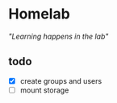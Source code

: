 # Homelab
_"Learning happens in the lab"_

## todo
- [x] create groups and users
- [ ] mount storage
